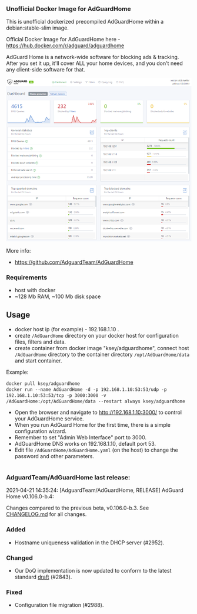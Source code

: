 ### Unofficial Docker Image for AdGuardHome
This is unofficial dockerized precompiled AdGuardHome within a debian:stable-slim image.

Official Docker Image for AdGuardHome here - https://hub.docker.com/r/adguard/adguardhome

AdGuard Home is a network-wide software for blocking ads & tracking. After you set it up, it'll cover ALL your home devices, and you don't need any client-side software for that.

![AdGuardHome](https://raw.githubusercontent.com/MrKsey/AdGuardHome/master/adh.PNG)

More info:
- https://github.com/AdguardTeam/AdGuardHome

### Requirements

* host with docker
* ~128 Mb RAM, ~100 Mb disk space 

## Usage

* docker host ip (for example) - 192.168.1.10 .
* create ```/AdGuardHome``` directory on your docker host for configuration files, filters and data.
* create container from docker image "ksey/adguardhome", connect host ```/AdGuardHome``` directory to the container directory ```/opt/AdGuardHome/data``` and start container.

Example:
```
docker pull ksey/adguardhome
docker run --name AdGuardHome -d -p 192.168.1.10:53:53/udp -p 192.168.1.10:53:53/tcp -p 3000:3000 -v /AdGuardHome:/opt/AdGuardHome/data --restart always ksey/adguardhome
```

* Open the browser and navigate to http://192.168.1.10:3000/ to control your AdGuardHome service.
* When you run AdGuard Home for the first time, there is a simple configuration wizard.
* Remember to set "Admin Web Interface" port to 3000.
* AdGuardHome DNS works on 192.168.1.10, default port 53.
* Edit file ```/AdGuardHome/AdGuardHome.yaml``` (on the host) to change the password and other parameters.



































































































































# #
### AdguardTeam/AdGuardHome last release:
2021-04-21 14:35:24: [AdguardTeam/AdGuardHome, RELEASE] AdGuard Home v0.106.0-b.4:

Changes compared to the previous beta, v0.106.0-b.3.  See [CHANGELOG.md] for all changes.

### Added

- Hostname uniqueness validation in the DHCP server (#2952).

### Changed

- Our DoQ implementation is now updated to conform to the latest standard [draft][doq-draft-02] (#2843).

### Fixed

- Configuration file migration (#2988).

[CHANGELOG.md]: https://github.com/AdguardTeam/AdGuardHome/tree/v0.106.0-b.4/CHANGELOG.md
[doq-draft-02]: https://tools.ietf.org/html/draft-ietf-dprive-dnsoquic-02
